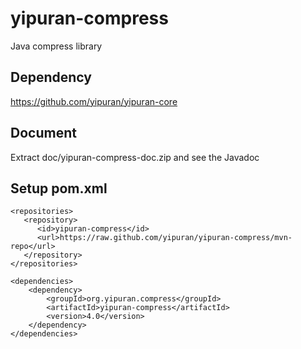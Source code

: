 # yipuran-compress
Java compress library

## Dependency
https://github.com/yipuran/yipuran-core


## Document
Extract doc/yipuran-compress-doc.zip and see the Javadoc

## Setup pom.xml
```
<repositories>
   <repository>
      <id>yipuran-compress</id>
      <url>https://raw.github.com/yipuran/yipuran-compress/mvn-repo</url>
   </repository>
</repositories>

<dependencies>
    <dependency>
        <groupId>org.yipuran.compress</groupId>
        <artifactId>yipuran-compress</artifactId>
        <version>4.0</version>
    </dependency>
</dependencies>
```
